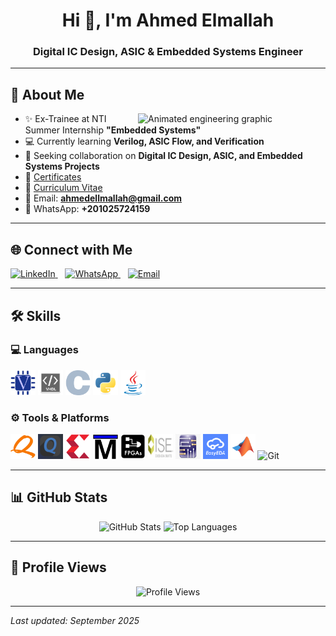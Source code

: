 <h1 align="center">Hi 👋, I'm Ahmed Elmallah</h1>
<h3 align="center">Digital IC Design, ASIC & Embedded Systems Engineer</h3>

<!-- Optional Banner for branding -->
<!-- <p align="center"><img src="your-banner.png" alt="Ahmed Elmallah Banner" width="100%"/></p> -->

---

## 📖 About Me

<picture>
  <img align="right" src="https://clipart-library.com/img/2091643.gif" width="300px" alt="Animated engineering graphic">
</picture>

- ✨ Ex-Trainee at NTI Summer Internship **"Embedded Systems"**
- 💻 Currently learning **Verilog, ASIC Flow, and Verification**
- 🤝 Seeking collaboration on **Digital IC Design, ASIC, and Embedded Systems Projects**
- 🏅 [Certificates](https://drive.google.com/drive/folders/14-u85-Ebpf3BUTBbFtHe7nY7Fq0dF-lw?usp=drive_link)
- 📄 [Curriculum Vitae](https://drive.google.com/drive/folders/1u8ybywlZaPokYGkHRuHXSvoQmTv3hxsn?usp=drive_link)
- 📧 Email: **ahmedellmallah@gmail.com**
- 📱 WhatsApp: **+201025724159**

---

## 🌐 Connect with Me

<p align="left">
  <a href="https://www.linkedin.com/in/ahmed-ellmallah-86883b341/" target="_blank" rel="noopener">
    <img src="https://raw.githubusercontent.com/rahuldkjain/github-profile-readme-generator/master/src/images/icons/Social/linked-in-alt.svg" height="30" width="40" alt="LinkedIn"/>
  </a>
  &nbsp;&nbsp;
  <a href="https://wa.me/201025724159" target="_blank" rel="noopener">
    <img src="https://img.icons8.com/ios-filled/50/25D366/whatsapp--v1.png" height="30" width="40" alt="WhatsApp"/>
  </a>
  &nbsp;&nbsp;
  <a href="mailto:ahmedellmallah@gmail.com" target="_blank" rel="noopener">
    <img src="https://github.com/user-attachments/assets/1a97a051-cc24-4738-a7a2-3f53365a9e93" height="35" alt="Email"/>
  </a>
</p>



---

## 🛠 Skills

### 💻 Languages

<p align="left">
  <code><img src="verilog.png" alt="Verilog" width="40" height="40"/></code>
  <code><img src="vhdl.png" alt="VHDL" width="40" height="40"/></code>
  <code><img src="https://raw.githubusercontent.com/devicons/devicon/master/icons/c/c-original.svg" width="40" height="40" alt="C"/></code>
  <code><img src="https://raw.githubusercontent.com/devicons/devicon/master/icons/python/python-original.svg" width="40" height="40" alt="Python"/></code>
  <code><img src="https://raw.githubusercontent.com/devicons/devicon/master/icons/java/java-original.svg" width="40" height="40" alt="Java"/></code>
</p>  

### ⚙ Tools & Platforms

<p align="left">
  <code><img src="QuestaSim.png" alt="QuestaSim" width="40" height="40"/></code>
  <code><img src="Questa-Lint.png" alt="QuestaLint" width="40" height="40"/></code>
  <code><img src="Vivado.png" alt="Vivado" width="40" height="40"/></code>
  <code><img src="ModelSim.png" alt="ModelSim" width="40" height="40"/></code>
  <code><img src="FPGA.png" alt="FPGA" width="40" height="40"/></code>
  <code><img src="ise.png" alt="ISE Design Suite" width="40" height="40"/></code>
  <code><img src="multi.png" alt="Multisim" width="40" height="40"/></code>
  <code><img src="easyeda-thumbnail.png" alt="EasyEDA" width="40" height="40"/></code>
  <code><img src="https://raw.githubusercontent.com/devicons/devicon/master/icons/matlab/matlab-original.svg" alt="MATLAB" width="40" height="40"/></code>
  <img src="https://user-images.githubusercontent.com/64439609/212556802-77a65ec1-aa71-4272-b603-1a57d1914678.png" width="40" height="40" alt="Git"/>
</p>  

---


## 📊 GitHub Stats

<p align="center">
  <img src="https://github-readme-stats.vercel.app/api?username=Ahmedellmallah100&show_icons=true&theme=tokyonight" height="180px" alt="GitHub Stats"/>
  <img src="https://github-readme-stats.vercel.app/api/top-langs/?username=Ahmedellmallah100&layout=compact&theme=tokyonight" height="180px" alt="Top Languages"/>
</p>

---

## 👀 Profile Views

<p align="center">
  <img src="https://komarev.com/ghpvc/?username=Ahmed-Elmallah&style=for-the-badge" alt="Profile Views" />
</p>

---

_Last updated: September 2025_
